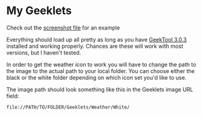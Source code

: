 My Geeklets
========

Check out the [screenshot file](https://github.com/allusis/geeklets/blob/master/Screenshot.png) for an example


Everything should load up all pretty as long as you have [GeekTool 3.0.3](http://itunes.apple.com/us/app/geektool/id456877552?l=fr&ls=1&mt=12) installed and working properly. Chances are these will work with most versions, but I haven't tested. 


In order to get the weather icon to work you will have to change the path to the image to the actual path to your local folder. 
You can choose either the black or the white folder depending on which icon set you'd like to use.

The image path should look something like this in the Geeklets image URL field: 

    file://PATH/TO/FOLDER/Geeklets/Weather/White/ 




